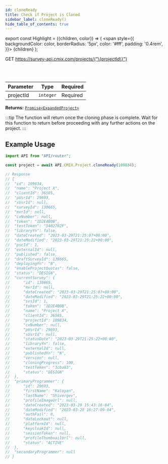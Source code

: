 ```yaml
---
id: cloneReady
title: Check if Project is Cloned
sidebar_label: cloneReady()
hide_table_of_contents: true
---
```


export const Highlight = ({children, color}) => (
  <span
    style={{
      backgroundColor: color,
      borderRadius: '5px',
      color: '#fff',
      padding: '0.4rem',
    }}>
    {children}
  </span>
);

<Highlight color="#61AFFE">GET</Highlight> https://survey-api.cmix.com/projects/{"\{projectId\}"}

<br />
<br />

| Parameter | Type  | Required |
| ---- | ----  | -------- |
| projectId | `integer` | <Highlight color="#F93E3E">Required</Highlight> |

**Returns:** [`Promise<ExpandedProject>`](/docs/properties#expanded-project)  

:::tip
The function will return once the cloning phase is complete. Wait for this function to return before proceeding with any further actions on the project.
:::

## Example Usage

```js
import API from "API/router";

const project = await API.CMIX.Project.cloneReady(109834);

// Response
// {
// 	"id": 109834,
// 	"name": "Project X",
// 	"clientId": 36585,
// 	"pUsrId": 29693,
// 	"sUsrId": null,
// 	"surveyId": 138665,
// 	"mxrId": null,
// 	"cxNumber": null,
// 	"token": "1D2E4B0B",
// 	"testToken": "5402762F",
// 	"libraryYn": false,
// 	"dateCreated": "2023-03-29T21:25:07+00:00",
// 	"dateModified": "2023-03-29T21:25:22+00:00",
// 	"pscId": 1,
// 	"externalId": null,
// 	"published": false,
// 	"draftSurveyId": 138665,
// 	"deployingYn": "N",
// 	"enableProjectQuotas": false,
// 	"status": "DESIGN",
// 	"currentSurvey": {
// 		"id": 138665,
// 		"mxrId": null,
// 		"dateCreated": "2023-03-29T21:25:07+00:00",
// 		"dateModified": "2023-03-29T21:25:22+00:00",
// 		"svsId": 1,
// 		"token": "1D2E4B0B",
// 		"name": "Project X",
// 		"clientId": 36585,
// 		"projectId": 109834,
// 		"cxNumber": null,
// 		"pUsrId": 29693,
// 		"sUsrId": null,
// 		"statusDate": "2023-03-29T21:25:22+00:00",
// 		"libraryYn": false,
// 		"externalId": null,
// 		"publishedYn": "N",
// 		"version": null,
// 		"cloningProgress": 100,
// 		"testToken": "3cba83",
// 		"status": "DESIGN"
// 	},
// 	"primaryProgrammer": {
// 		"id": 29693,
// 		"firstName": "Kaloyan",
// 		"lastName": "Shivergev",
// 		"profileImageUrl": null,
// 		"dateCreated": "2023-03-29 15:43:16-04",
// 		"dateModified": "2023-03-29 16:27:09-04",
// 		"authFail": 0,
// 		"dateLockout": null,
// 		"platformId": null,
// 		"keycloakId": null,
// 		"sessionToken": null,
// 		"profileThumbnailUrl": null,
// 		"status": "ACTIVE"
// 	},
// 	"secondaryProgrammer": null
// }
```